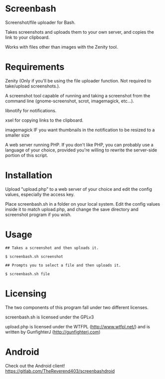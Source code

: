 Screenbash
==========

Screenshot/file uploader for Bash.

Takes screenshots and uploads them to your own server, and copies the link to your clipboard.

Works with files other than images with the Zenity tool.

Requirements
============

Zenity (Only if you'll be using the file uploader function. Not required to take/upload screenshots.).

A screenshot tool capable of running and taking a screenshot from the command line (gnome-screenshot, scrot, imagemagick, etc...).

libnotify for notifications.

xsel for copying links to the clipboard.

imagemagick IF you want thumbnails in the notification to be resized to a smaller size

A web server running PHP. If you don't like PHP, you can probably use a language of your choice, provided you're willing to rewrite the server-side portion of this script.

Installation
============

Upload "upload.php" to a web server of your choice and edit the config values, especially the access key.

Place screenbash.sh in a folder on your local system. Edit the config values inside it to match upload.php, and change the save directory and screenshot program if you wish.

Usage
=====

    ## Takes a screenshot and then uploads it.
    
    $ screenbash.sh screenshot

    ## Prompts you to select a file and then uploads it.
    
    $ screenbash.sh file

Licensing
=========

The two components of this program fall under two different licenses.

screenbash.sh is licensed under the GPLv3

upload.php is licensed under the WTFPL (http://www.wtfpl.net/) and is written by GunfighterJ (http://gunfighterj.com)

Android
=======

Check out the Android client! https://gitlab.com/TheReverend403/screenbashdroid
